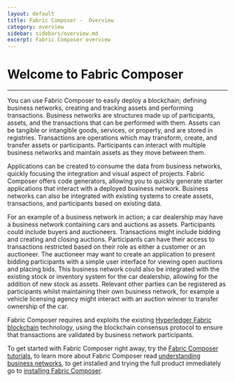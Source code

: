 ```yaml
---
layout: default
title: Fabric Composer -  Overview
category: overview
sidebar: sidebars/overview.md
excerpt: Fabric Composer overview
---
```


# Welcome to Fabric Composer

---

You can use Fabric Composer to easily deploy a blockchain; defining business networks, creating and tracking assets and performing transactions. Business networks are structures made up of participants, assets, and the transactions that can be performed with them. Assets can be tangible or intangible goods, services, or property, and are stored in registries. Transactions are operations which may transform, create, and transfer assets or participants. Participants can interact with multiple business networks and maintain assets as they move between them.

Applications can be created to consume the data from business networks, quickly focusing the integration and visual aspect of projects. Fabric Composer offers code generators, allowing you to quickly generate starter applications that interact with a deployed business network. Business networks can also be integrated with existing systems to create assets, transactions, and participants based on existing data.

For an example of a business network in action; a car dealership may have a business network containing cars and auctions as assets. Participants could include buyers and auctioneers. Transactions might include bidding and creating and closing auctions. Participants can have their access to transactions restricted based on their role as either a customer or an auctioneer. The auctioneer may want to create an application to present bidding participants with a simple user interface for viewing open auctions and placing bids. This business network could also be integrated with the existing stock or inventory system for the car dealership, allowing for the addition of new stock as assets. Relevant other parties can be registered as participants whilst maintaining their own business network, for example a vehicle licensing agency might interact with an auction winner to transfer ownership of the car.

Fabric Composer requires and exploits the existing [Hyperledger Fabric blockchain](https://hyperledger.org) technology, using the blockchain consensus protocol to ensure that transactions are validated by business network participants.

To get started with Fabric Composer right away, try the [Fabric Composer tutorials](linkylink), to learn more about Fabric Composer read [understanding business networks](../bndefinition), to get installed and trying the full product immediately go to [installing Fabric Composer](installylink).
